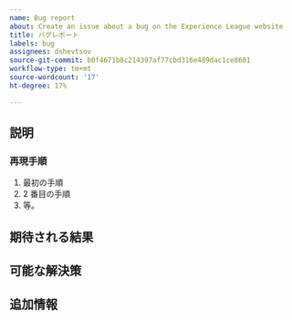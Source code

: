 ```yaml
---
name: Bug report
about: Create an issue about a bug on the Experience League website
title: バグレポート
labels: bug
assignees: dshevtsov
source-git-commit: b0f4671b8c214397af77cbd316e489dac1ce8601
workflow-type: tm+mt
source-wordcount: '17'
ht-degree: 17%

---
```



## 説明

<!-- (REQUIRED) What is the issue or current behavior? -->

### 再現手順

<!-- (OPTIONAL) What needs to be done to replicate this issue? You can provide your scenario in a Gist. -->

1. 最初の手順
1. 2 番目の手順
1. 等。

## 期待される結果

<!-- (REQUIRED) What is the expected result or behavior after resolving this issue? -->

## 可能な解決策

<!-- (OPTIONAL) What would a solution for this issue look like? -->

## 追加情報

<!-- (OPTIONAL) What other information can you provide about this issue? -->

<!--
Thank you for taking the time to report this issue!
GitHub Issues in this repo should relate to this project's codebase.

Before submitting this issue, make sure you are complying with our Code of Conduct:
https://github.com/AdobeDocs/commerce-operations.en/blob/main/code-of-conduct.md

Issues that do not comply with our Code of Conduct or do not contain enough information may be closed at the maintainers' discretion.

Feel free to remove this section before creating this issue.
-->
